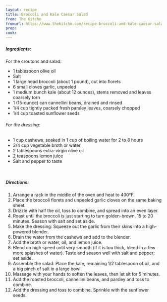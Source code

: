 ```yaml
---
layout: recipe
title: Broccoli and Kale Caesar Salad
from: The Kitchn
fromurl: https://www.thekitchn.com/recipe-broccoli-and-kale-caesar-salad-243326
prep: 
cook: 
---
```


##### Ingredients:

 For the croutons and salad:
* 1 tablespoon olive oil
* Salt
* 1 large head broccoli (about 1 pound), cut into florets
* 6 small cloves garlic, unpeeled
* 1 medium bunch kale (about 12 ounces), stems removed and leaves coarsely torn
* 1 (15-ounce) can cannellini beans, drained and rinsed
* 1/4 cup tightly packed fresh parsley leaves, coarsely chopped
* 1/4 cup toasted sunflower seeds

###### For the dressing:

* 1 cup cashews, soaked in 1 cup of boiling water for 2 to 8 hours
* 3/4 cup vegetable broth or water
* 2 tablespoons extra-virgin olive oil
* 2 teaspoons lemon juice
* Salt and pepper to taste

<br>

##### Directions:

1. Arrange a rack in the middle of the oven and heat to 400°F.
2. Place the broccoli florets and unpeeled garlic cloves on the same baking sheet. 
3. Drizzle with half the oil, toss to combine, and spread into an even layer. 
4. Roast until the broccoli is just starting to turn golden-brown, 15 to 20 minutes. Season with salt and set aside.
5. Make the dressing: Squeeze out the garlic from their skins into a high-powered blender. 
6. Drain the water from the cashews and add to the blender. 
7. Add the broth or water, oil, and lemon juice. 
8. Blend on high speed until very smooth (if it is too thick, blend in a few more splashes of water). Taste and season well with salt and pepper; set aside.
9. Assemble the salad: Place the kale, remaining 1/2 tablespoon of oil, and a big pinch of salt in a large bowl. 
10. Massage with your hands to soften the leaves, then let sit for 5 minutes. 
11. Add the roasted broccoli, cannellini beans, and parsley and toss to combine. 
12. Add the dressing and toss to combine. Sprinkle with the sunflower seeds. 
